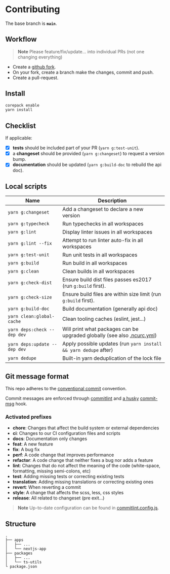 # Contributing

The base branch is **`main`**.

## Workflow

> **Note**
> Please feature/fix/update... into individual PRs (not one changing everything)

- Create a [github fork](https://docs.github.com/en/get-started/quickstart/fork-a-repo).
- On your fork, create a branch make the changes, commit and push.
- Create a pull-request.

## Install

```bash
corepack enable
yarn install
```

## Checklist

If applicable:

- [x] **tests** should be included part of your PR (`yarn g:test-unit`).
- [x] a **changeset** should be provided (`yarn g:changeset`) to request a version bump.
- [x] **documentation** should be updated (`yarn g:build-doc` to rebuild the api doc).

## Local scripts

| Name                         | Description                                                                                                                                             |
| ---------------------------- | ------------------------------------------------------------------------------------------------------------------------------------------------------- |
| `yarn g:changeset`           | Add a changeset to declare a new version                                                                                                                |
| `yarn g:typecheck`           | Run typechecks in all workspaces                                                                                                                        |
| `yarn g:lint`                | Display linter issues in all workspaces                                                                                                                 |
| `yarn g:lint --fix`          | Attempt to run linter auto-fix in all workspaces                                                                                                        |
| `yarn g:test-unit`           | Run unit tests in all workspaces                                                                                                                        |
| `yarn g:build`               | Run build in all workspaces                                                                                                                             |
| `yarn g:clean`               | Clean builds in all workspaces                                                                                                                          |
| `yarn g:check-dist`          | Ensure build dist files passes es2017 (run `g:build` first).                                                                                            |
| `yarn g:check-size`          | Ensure build files are within size limit (run `g:build` first).                                                                                         |
| `yarn g:build-doc`           | Build documentation (generally api doc)                                                                                                                 |
| `yarn clean:global-cache`    | Clean tooling caches (eslint, jest...)                                                                                                                  |
| `yarn deps:check --dep dev`  | Will print what packages can be upgraded globally (see also [.ncurc.yml](https://github.com/belgattitude/nextjs-monorepo-example/blob/main/.ncurc.yml)) |
| `yarn deps:update --dep dev` | Apply possible updates (run `yarn install && yarn dedupe` after)                                                                                        |
| `yarn dedupe`                | Built-in yarn deduplication of the lock file                                                                                                            |

## Git message format

This repo adheres to the [conventional commit](https://www.conventionalcommits.org/en/v1.0.0/) convention.

Commit messages are enforced through [commitlint](https://github.com/conventional-changelog/commitlint) and [a husky](https://github.com/typicode/husky) [commit-msg](https://github.com/belgattitude/nextjs-monorepo-example/blob/main/.husky/commit-msg) hook.

### Activated prefixes

- **chore**: Changes that affect the build system or external dependencies
- **ci**: Changes to our CI configuration files and scripts
- **docs**: Documentation only changes
- **feat**: A new feature
- **fix**: A bug fix
- **perf**: A code change that improves performance
- **refactor**: A code change that neither fixes a bug nor adds a feature
- **lint**: Changes that do not affect the meaning of the code (white-space, formatting, missing semi-colons, etc)
- **test**: Adding missing tests or correcting existing tests
- **translation**: Adding missing translations or correcting existing ones
- **revert**: When reverting a commit
- **style**: A change that affects the scss, less, css styles
- **release**: All related to changeset (pre exit...)

> **Note**
> Up-to-date configuration can be found in [commitlint.config.js](https://github.com/belgattitude/nextjs-monorepo-example/blob/main/commitlint.config.js).

## Structure

```
.
├── apps
│   ├── ...
│   └── nextjs-app
├── packages
│   ├── ...
│   └── ts-utils
└ package.json
```
